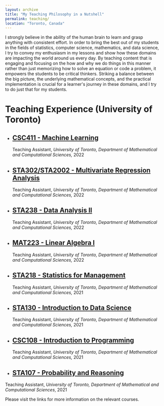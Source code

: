 ```yaml
---
layout: archive
title: "My Teaching Philosophy in a Nutshell"
permalink: teaching/
location: "Toronto, Canada"
---
```


I strongly believe in the ability of the human brain to learn and grasp anything with consistent effort. In order to bring the best out of my students in the fields of statistics, computer science, mathematics, and data science, I try to convey my enthusiasm in my lessons and show how these domains are impacting the world around us every day. By teaching content that is engaging and focusing on the how and why we do things in this manner rather than just memorizing how to solve an equation or code a problem, it empowers the students to be critical thinkers. Striking a balance between the big picture, the underlying mathematical concepts, and the practical implementation is crucial for a learner's journey in these domains, and I try to do just that for my students.

# Teaching Experience (University of Toronto)
- ## [CSC411 - Machine Learning](http://www.cs.toronto.edu/~rahulgk/courses/csc311_f22/index.html)
  Teaching Assistant, *University of Toronto, Department of Mathematical and Computational Sciences,* 2022

- ## [STA302/STA2002 - Multivariate Regression Analysis](https://utm.calendar.utoronto.ca/course/sta302h5)
  Teaching Assistant, *University of Toronto, Department of Mathematical and Computational Sciences,* 2022

- ## [STA238 - Data Analysis II](https://artsci.calendar.utoronto.ca/course/sta238h1)
  Teaching Assistant, *University of Toronto, Department of Mathematical and Computational Sciences,* 2022

- ## [MAT223 - Linear Algebra I](http://www.math.toronto.edu/nhoell/MAT223/)
  Teaching Assistant, *University of Toronto, Department of Mathematical and Computational Sciences,* 2022

- ## [STA218 - Statistics for Management](https://mcs.utm.utoronto.ca/~nosedal/218.html)
  Teaching Assistant, *University of Toronto, Department of Mathematical and Computational Sciences,* 2021

- ## [STA130 - Introduction to Data Science](https://artsci.calendar.utoronto.ca/course/sta130h1)
  Teaching Assistant, *University of Toronto, Department of Mathematical and Computational Sciences,* 2021

- ## [CSC108 - Introduction to Programming](https://cssc.utm.utoronto.ca/resources/csc108)
  Teaching Assistant, *University of Toronto, Department of Mathematical and Computational Sciences,* 2021

 - ## [STA107 - Probability and Reasoning](https://utm.calendar.utoronto.ca/course/sta107h5)
  Teaching Assistant, *University of Toronto, Department of Mathematical and Computational Sciences*, 2021


Please visit the links for more information on the relevant courses.